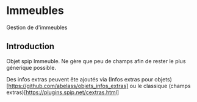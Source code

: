 # Immeubles
Gestion de d'immeubles

## Introduction
Objet spip Immeuble. Ne gère que peu de champs afin de rester le plus génerique possible.

Des infos extras peuvent ête ajoutés via (Infos extras pour objets)[https://github.com/abelass/objets_infos_extras]
ou le classique (champs extras)[https://plugins.spip.net/cextras.html]



